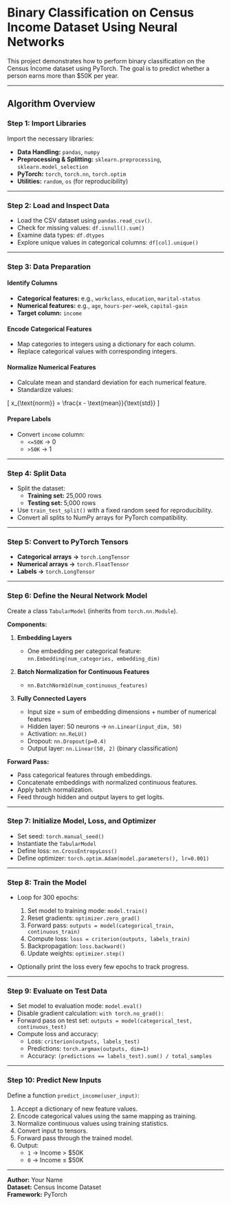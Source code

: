 # Binary Classification on Census Income Dataset Using Neural Networks

This project demonstrates how to perform binary classification on the Census Income dataset using PyTorch. The goal is to predict whether a person earns more than $50K per year.

---

## Algorithm Overview

### Step 1: Import Libraries

Import the necessary libraries:

- **Data Handling:** `pandas`, `numpy`  
- **Preprocessing & Splitting:** `sklearn.preprocessing`, `sklearn.model_selection`  
- **PyTorch:** `torch`, `torch.nn`, `torch.optim`  
- **Utilities:** `random`, `os` (for reproducibility)

---

### Step 2: Load and Inspect Data

- Load the CSV dataset using `pandas.read_csv()`.  
- Check for missing values: `df.isnull().sum()`  
- Examine data types: `df.dtypes`  
- Explore unique values in categorical columns: `df[col].unique()`

---

### Step 3: Data Preparation

#### Identify Columns
- **Categorical features:** e.g., `workclass`, `education`, `marital-status`  
- **Numerical features:** e.g., `age`, `hours-per-week`, `capital-gain`  
- **Target column:** `income`

#### Encode Categorical Features
- Map categories to integers using a dictionary for each column.  
- Replace categorical values with corresponding integers.  

#### Normalize Numerical Features
- Calculate mean and standard deviation for each numerical feature.  
- Standardize values:  

\[
x_{\text{norm}} = \frac{x - \text{mean}}{\text{std}}
\]

#### Prepare Labels
- Convert `income` column:  
  - `<=50K` → 0  
  - `>50K` → 1  

---

### Step 4: Split Data

- Split the dataset:  
  - **Training set:** 25,000 rows  
  - **Testing set:** 5,000 rows  
- Use `train_test_split()` with a fixed random seed for reproducibility.  
- Convert all splits to NumPy arrays for PyTorch compatibility.

---

### Step 5: Convert to PyTorch Tensors

- **Categorical arrays →** `torch.LongTensor`  
- **Numerical arrays →** `torch.FloatTensor`  
- **Labels →** `torch.LongTensor`

---

### Step 6: Define the Neural Network Model

Create a class `TabularModel` (inherits from `torch.nn.Module`).  

**Components:**

1. **Embedding Layers**  
   - One embedding per categorical feature: `nn.Embedding(num_categories, embedding_dim)`

2. **Batch Normalization for Continuous Features**  
   - `nn.BatchNorm1d(num_continuous_features)`

3. **Fully Connected Layers**  
   - Input size = sum of embedding dimensions + number of numerical features  
   - Hidden layer: 50 neurons → `nn.Linear(input_dim, 50)`  
   - Activation: `nn.ReLU()`  
   - Dropout: `nn.Dropout(p=0.4)`  
   - Output layer: `nn.Linear(50, 2)` (binary classification)

**Forward Pass:**
- Pass categorical features through embeddings.  
- Concatenate embeddings with normalized continuous features.  
- Apply batch normalization.  
- Feed through hidden and output layers to get logits.

---

### Step 7: Initialize Model, Loss, and Optimizer

- Set seed: `torch.manual_seed()`  
- Instantiate the `TabularModel`  
- Define loss: `nn.CrossEntropyLoss()`  
- Define optimizer: `torch.optim.Adam(model.parameters(), lr=0.001)`

---

### Step 8: Train the Model

- Loop for 300 epochs:  
  1. Set model to training mode: `model.train()`  
  2. Reset gradients: `optimizer.zero_grad()`  
  3. Forward pass: `outputs = model(categorical_train, continuous_train)`  
  4. Compute loss: `loss = criterion(outputs, labels_train)`  
  5. Backpropagation: `loss.backward()`  
  6. Update weights: `optimizer.step()`  

- Optionally print the loss every few epochs to track progress.

---

### Step 9: Evaluate on Test Data

- Set model to evaluation mode: `model.eval()`  
- Disable gradient calculation: `with torch.no_grad():`  
- Forward pass on test set: `outputs = model(categorical_test, continuous_test)`  
- Compute loss and accuracy:  
  - Loss: `criterion(outputs, labels_test)`  
  - Predictions: `torch.argmax(outputs, dim=1)`  
  - Accuracy: `(predictions == labels_test).sum() / total_samples`

---

### Step 10: Predict New Inputs

Define a function `predict_income(user_input)`:

1. Accept a dictionary of new feature values.  
2. Encode categorical values using the same mapping as training.  
3. Normalize continuous values using training statistics.  
4. Convert input to tensors.  
5. Forward pass through the trained model.  
6. Output:  
   - `1` → Income > $50K  
   - `0` → Income ≤ $50K

---

**Author:** Your Name  
**Dataset:** Census Income Dataset  
**Framework:** PyTorch
